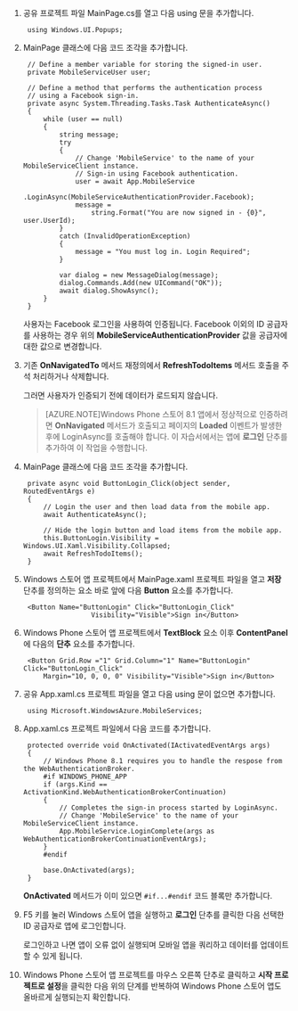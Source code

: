 
1. 공유 프로젝트 파일 MainPage.cs를 열고 다음 using 문을 추가합니다.

        using Windows.UI.Popups;

2. MainPage 클래스에 다음 코드 조각을 추가합니다.
	
		// Define a member variable for storing the signed-in user. 
        private MobileServiceUser user;

		// Define a method that performs the authentication process
		// using a Facebook sign-in. 
        private async System.Threading.Tasks.Task AuthenticateAsync()
        {
            while (user == null)
            {
                string message;
                try
                {
					// Change 'MobileService' to the name of your MobileServiceClient instance.
					// Sign-in using Facebook authentication.
                    user = await App.MobileService
                        .LoginAsync(MobileServiceAuthenticationProvider.Facebook);
                    message = 
                        string.Format("You are now signed in - {0}", user.UserId);
                }
                catch (InvalidOperationException)
                {
                    message = "You must log in. Login Required";
                }
                        
                var dialog = new MessageDialog(message);
                dialog.Commands.Add(new UICommand("OK"));
                await dialog.ShowAsync();
            }
        }

    사용자는 Facebook 로그인을 사용하여 인증됩니다. Facebook 이외의 ID 공급자를 사용하는 경우 위의 **MobileServiceAuthenticationProvider** 값을 공급자에 대한 값으로 변경합니다.

3. 기존 **OnNavigatedTo** 메서드 재정의에서 **RefreshTodoItems** 메서드 호출을 주석 처리하거나 삭제합니다.

	그러면 사용자가 인증되기 전에 데이터가 로드되지 않습니다.

	>[AZURE.NOTE]Windows Phone 스토어 8.1 앱에서 정상적으로 인증하려면 **OnNavigated** 메서드가 호출되고 페이지의 **Loaded** 이벤트가 발생한 후에 LoginAsync를 호출해야 합니다. 이 자습서에서는 앱에 **로그인** 단추를 추가하여 이 작업을 수행합니다.

4. MainPage 클래스에 다음 코드 조각을 추가합니다.

        private async void ButtonLogin_Click(object sender, RoutedEventArgs e)
        {
            // Login the user and then load data from the mobile app.
            await AuthenticateAsync();

            // Hide the login button and load items from the mobile app.
            this.ButtonLogin.Visibility = Windows.UI.Xaml.Visibility.Collapsed;
            await RefreshTodoItems();
        }
		
5. Windows 스토어 앱 프로젝트에서 MainPage.xaml 프로젝트 파일을 열고 **저장** 단추를 정의하는 요소 바로 앞에 다음 **Button** 요소를 추가합니다.

		<Button Name="ButtonLogin" Click="ButtonLogin_Click" 
                        Visibility="Visible">Sign in</Button>

6. Windows Phone 스토어 앱 프로젝트에서 **TextBlock** 요소 이후 **ContentPanel**에 다음의 **단추** 요소를 추가합니다.

        <Button Grid.Row ="1" Grid.Column="1" Name="ButtonLogin" Click="ButtonLogin_Click" 
        	Margin="10, 0, 0, 0" Visibility="Visible">Sign in</Button>

7. 공유 App.xaml.cs 프로젝트 파일을 열고 다음 using 문이 없으면 추가합니다.

        using Microsoft.WindowsAzure.MobileServices;  
 
8. App.xaml.cs 프로젝트 파일에서 다음 코드를 추가합니다.

        protected override void OnActivated(IActivatedEventArgs args)
        {
			// Windows Phone 8.1 requires you to handle the respose from the WebAuthenticationBroker.
            #if WINDOWS_PHONE_APP
            if (args.Kind == ActivationKind.WebAuthenticationBrokerContinuation)
            {
				// Completes the sign-in process started by LoginAsync.
				// Change 'MobileService' to the name of your MobileServiceClient instance. 
                App.MobileService.LoginComplete(args as WebAuthenticationBrokerContinuationEventArgs);
            }
            #endif

            base.OnActivated(args);
        }

	**OnActivated** 메서드가 이미 있으면 `#if...#endif` 코드 블록만 추가합니다.

9. F5 키를 눌러 Windows 스토어 앱을 실행하고 **로그인** 단추를 클릭한 다음 선택한 ID 공급자로 앱에 로그인합니다.

   	로그인하고 나면 앱이 오류 없이 실행되며 모바일 앱을 쿼리하고 데이터를 업데이트할 수 있게 됩니다.

10. Windows Phone 스토어 앱 프로젝트를 마우스 오른쪽 단추로 클릭하고 **시작 프로젝트로 설정**을 클릭한 다음 위의 단계를 반복하여 Windows Phone 스토어 앱도 올바르게 실행되는지 확인합니다.

<!---HONumber=July15_HO5-->